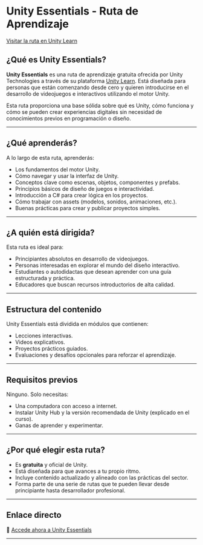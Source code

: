# Unity Essentials - Ruta de Aprendizaje

[Visitar la ruta en Unity Learn](https://learn.unity.com/pathway/unity-essentials)

## ¿Qué es Unity Essentials?

**Unity Essentials** es una ruta de aprendizaje gratuita ofrecida por Unity Technologies a través de su plataforma [Unity Learn](https://learn.unity.com/). Está diseñada para personas que están comenzando desde cero y quieren introducirse en el desarrollo de videojuegos e interactivos utilizando el motor Unity.

Esta ruta proporciona una base sólida sobre qué es Unity, cómo funciona y cómo se pueden crear experiencias digitales sin necesidad de conocimientos previos en programación o diseño.

---

## ¿Qué aprenderás?

A lo largo de esta ruta, aprenderás:

- Los fundamentos del motor Unity.
- Cómo navegar y usar la interfaz de Unity.
- Conceptos clave como escenas, objetos, componentes y prefabs.
- Principios básicos de diseño de juegos e interactividad.
- Introducción a C# para crear lógica en los proyectos.
- Cómo trabajar con assets (modelos, sonidos, animaciones, etc.).
- Buenas prácticas para crear y publicar proyectos simples.

---

## ¿A quién está dirigida?

Esta ruta es ideal para:

- Principiantes absolutos en desarrollo de videojuegos.
- Personas interesadas en explorar el mundo del diseño interactivo.
- Estudiantes o autodidactas que desean aprender con una guía estructurada y práctica.
- Educadores que buscan recursos introductorios de alta calidad.

---

## Estructura del contenido

Unity Essentials está dividida en módulos que contienen:

- Lecciones interactivas.
- Videos explicativos.
- Proyectos prácticos guiados.
- Evaluaciones y desafíos opcionales para reforzar el aprendizaje.

---

## Requisitos previos

Ninguno. Solo necesitas:

- Una computadora con acceso a internet.
- Instalar Unity Hub y la versión recomendada de Unity (explicado en el curso).
- Ganas de aprender y experimentar.

---

## ¿Por qué elegir esta ruta?

- Es **gratuita** y oficial de Unity.
- Está diseñada para que avances a tu propio ritmo.
- Incluye contenido actualizado y alineado con las prácticas del sector.
- Forma parte de una serie de rutas que te pueden llevar desde principiante hasta desarrollador profesional.

---

## Enlace directo

🔗 [Accede ahora a Unity Essentials](https://learn.unity.com/pathway/unity-essentials)

---